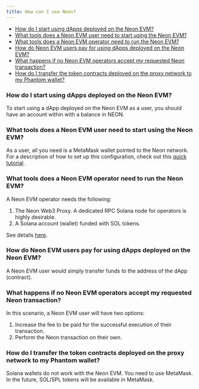 ```yaml
---
title: How can I use Neon?
---
```


  * [How do I start using dApps deployed on the Neon EVM?](#how-do-i-start-using-dapps-deployed-on-the-neon-evm)
  * [What tools does a Neon EVM user need to start using the Neon EVM?](#what-tools-does-a-neon-evm-user-need-to-start-using-the-neon-evm)
  * [What tools does a Neon EVM operator need to run the Neon EVM?](#what-tools-does-a-neon-evm-operator-need-to-run-the-neon-evm)
  * [How do Neon EVM users pay for using dApps deployed on the Neon EVM?](#how-do-neon-evm-users-pay-for-using-dapps-deployed-on-the-neon-evm)
  * [What happens if no Neon EVM operators accept my requested Neon transaction?](#what-happens-if-no-neon-evm-operators-accept-my-requested-neon-transaction)
  * [How do I transfer the token contracts deployed on the proxy network to my Phantom wallet?](#how-do-i-transfer-the-token-contracts-deployed-on-the-proxy-network-to-my-phantom-wallet)

### How do I start using dApps deployed on the Neon EVM?

To start using a dApp deployed on the Neon EVM as a user, you should have an account within
with a balance in NEON.

### What tools does a Neon EVM user need to start using the Neon EVM?

As a user, all you need is a MetaMask wallet pointed to the Neon network. For a description of how to set
up this configuration, check out this [quick tutorial](https://www.youtube.com/watch?v=ry2yGhWmGRw).

### What tools does a Neon EVM operator need to run the Neon EVM?

A Neon EVM operator needs the following:

  1. The Neon Web3 Proxy. A dedicated RPC Solana node for operators is highly desirable.
  2. A Solana account (wallet) funded with SOL tokens.

See details [here](operating/operator_guide.md).

### How do Neon EVM users pay for using dApps deployed on the Neon EVM?

A Neon EVM user would simply transfer funds to the address of the dApp (contract).

### What happens if no Neon EVM operators accept my requested Neon transaction?

In this scenario, a Neon EVM user will have two options:

  1. Increase the fee to be paid for the successful execution of their transaction.
  2. Perform the Neon transaction on their own.

### How do I transfer the token contracts deployed on the proxy network to my Phantom wallet?

Solana wallets do not work with the Neon EVM. You need to use MetaMask.
In the future, SOL/SPL tokens will be available in MetaMask.
